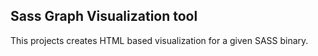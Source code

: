 ## Sass Graph Visualization tool

This projects creates HTML based visualization for a given SASS binary.
